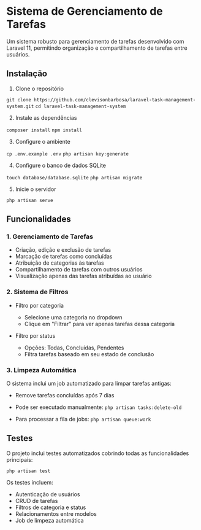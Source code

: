 # Sistema de Gerenciamento de Tarefas

Um sistema robusto para gerenciamento de tarefas desenvolvido com Laravel 11, permitindo organização e compartilhamento de tarefas entre usuários.

## Instalação

1. Clone o repositório

```git clone https://github.com/clevisonbarbosa/laravel-task-management-system.git```
```cd laravel-task-management-system```

2. Instale as dependências

```composer install```
```npm install```

3. Configure o ambiente

```cp .env.example .env```
```php artisan key:generate```

4. Configure o banco de dados SQLite

```touch database/database.sqlite```
```php artisan migrate```

5. Inicie o servidor

```php artisan serve```

## Funcionalidades

### 1. Gerenciamento de Tarefas
- Criação, edição e exclusão de tarefas
- Marcação de tarefas como concluídas
- Atribuição de categorias às tarefas
- Compartilhamento de tarefas com outros usuários
- Visualização apenas das tarefas atribuídas ao usuário

### 2. Sistema de Filtros
- Filtro por categoria
  - Selecione uma categoria no dropdown
  - Clique em "Filtrar" para ver apenas tarefas dessa categoria

- Filtro por status
  - Opções: Todas, Concluídas, Pendentes
  - Filtra tarefas baseado em seu estado de conclusão

### 3. Limpeza Automática
O sistema inclui um job automatizado para limpar tarefas antigas:

- Remove tarefas concluídas após 7 dias
- Pode ser executado manualmente:
```php artisan tasks:delete-old```

- Para processar a fila de jobs:
```php artisan queue:work```

## Testes

O projeto inclui testes automatizados cobrindo todas as funcionalidades principais:

```php artisan test```

Os testes incluem:
- Autenticação de usuários
- CRUD de tarefas
- Filtros de categoria e status
- Relacionamentos entre modelos
- Job de limpeza automática
